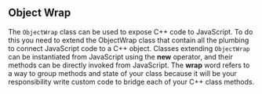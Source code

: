 ## Object Wrap

The ```ObjectWrap``` class can be used to expose C++ code to JavaScript. To do
this you need to extend the ObjectWrap class that contain all the plumbing to connect
JavaScript code to a C++ object.
Classes extending ```ObjectWrap``` can be instantiated from JavaScript using the
**new** operator, and their methods can be directly invoked from JavaScript.
The **wrap** word refers to a way to group methods and state of your class because it
will be your responsibility write custom code to bridge each of your C++ class methods.